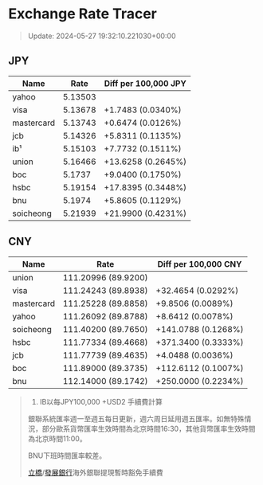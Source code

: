 # Exchange Rate Tracer

> Update: 2024-05-27 19:32:10.221030+00:00

## JPY

| Name       |    Rate | Diff per 100,000 JPY   |
|------------|---------|------------------------|
| yahoo      | 5.13503 |                        |
| visa       | 5.13678 | +1.7483 (0.0340%)      |
| mastercard | 5.13743 | +0.6474 (0.0126%)      |
| jcb        | 5.14326 | +5.8311 (0.1135%)      |
| ib¹        | 5.15103 | +7.7732 (0.1511%)      |
| union      | 5.16466 | +13.6258 (0.2645%)     |
| boc        | 5.1737  | +9.0400 (0.1750%)      |
| hsbc       | 5.19154 | +17.8395 (0.3448%)     |
| bnu        | 5.1974  | +5.8605 (0.1129%)      |
| soicheong  | 5.21939 | +21.9900 (0.4231%)     |

## CNY

| Name       | Rate                | Diff per 100,000 CNY   |
|------------|---------------------|------------------------|
| union      | 111.20996	(89.9200) |                        |
| visa       | 111.24243	(89.8938) | +32.4654 (0.0292%)     |
| mastercard | 111.25228	(89.8858) | +9.8506 (0.0089%)      |
| yahoo      | 111.26092	(89.8788) | +8.6412 (0.0078%)      |
| soicheong  | 111.40200	(89.7650) | +141.0788 (0.1268%)    |
| hsbc       | 111.77334	(89.4668) | +371.3400 (0.3333%)    |
| jcb        | 111.77739	(89.4635) | +4.0488 (0.0036%)      |
| boc        | 111.89000	(89.3735) | +112.6112 (0.1007%)    |
| bnu        | 112.14000	(89.1742) | +250.0000 (0.2234%)    |


> 1. IB以每JPY100,000 +USD2 手續費計算
>
> 銀聯系統匯率週一至週五每日更新，週六周日延用週五匯率。如無特殊情況，部分歐系貨幣匯率生效時間為北京時間16:30，其他貨幣匯率生效時間為北京時間11:00。
>
> BNU下班時間匯率較差。
>
> [立橋](https://www.wlbank.com.mo/uploads/ueditor/file/20181211/1544536513900230.pdf)/[發展銀行](https://www.mdb.com.mo/Service_Charges_20230728.pdf)海外銀聯提現暫時豁免手續費

